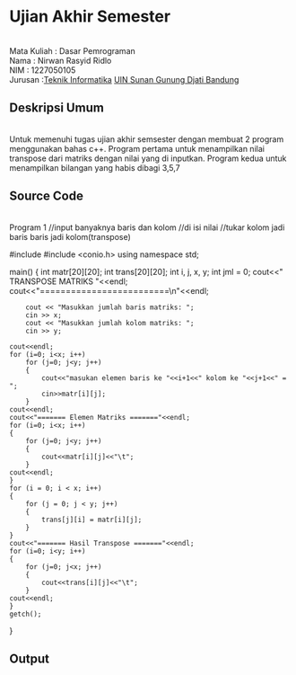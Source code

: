 # Ujian Akhir Semester 
<br>Mata Kuliah 	: Dasar Pemrograman
<br> Nama		: Nirwan Rasyid Ridlo
<br>NIM		:	1227050105
<br>Jurusan		:[Teknik Informatika](http://if.uinsgd.ac.id/) [UIN Sunan Gunung Djati Bandung](https://uinsgd.ac.id/) 

## Deskripsi Umum
<br>Untuk memenuhi tugas ujian akhir semsester dengan membuat 2 program menggunakan bahas c++. Program pertama untuk menampilkan nilai transpose dari matriks dengan nilai yang di inputkan. Program kedua untuk menampilkan bilangan yang habis dibagi 3,5,7

## Source Code
<br>Program 1
//input banyaknya baris dan kolom
//di isi nilai
//tukar kolom jadi baris baris jadi kolom(transpose)

#include <iostream>
#include <conio.h>
using namespace std;

main()
{
	int matr[20][20];
	int trans[20][20];
	int i, j, x, y;
	int jml = 0;
		cout<<" TRANSPOSE MATRIKS "<<endl;
		cout<<"=========================\n"<<endl;
		
 		cout << "Masukkan jumlah baris matriks: ";
 		cin >> x;
 		cout << "Masukkan jumlah kolom matriks: ";
  		cin >> y;

	cout<<endl;
	for (i=0; i<x; i++)
		for (j=0; j<y; j++)
		{
			cout<<"masukan elemen baris ke "<<i+1<<" kolom ke "<<j+1<<" = ";
			cin>>matr[i][j];
		}
	cout<<endl;
	cout<<"======= Elemen Matriks ======="<<endl;
	for (i=0; i<x; i++)
	{
		for (j=0; j<y; j++)
		{
			cout<<matr[i][j]<<"\t";
		}
	cout<<endl;
	}
	for (i = 0; i < x; i++)
	{
    	for (j = 0; j < y; j++)
		{
     		trans[j][i] = matr[i][j];
  	 	}
 	}
 	cout<<"======= Hasil Transpose ======="<<endl;
 	for (i=0; i<y; i++)
 	{
 		for (j=0; j<x; j++)
		{
			cout<<trans[i][j]<<"\t";
		}
	cout<<endl;	
	}
	getch();
}
## Output
